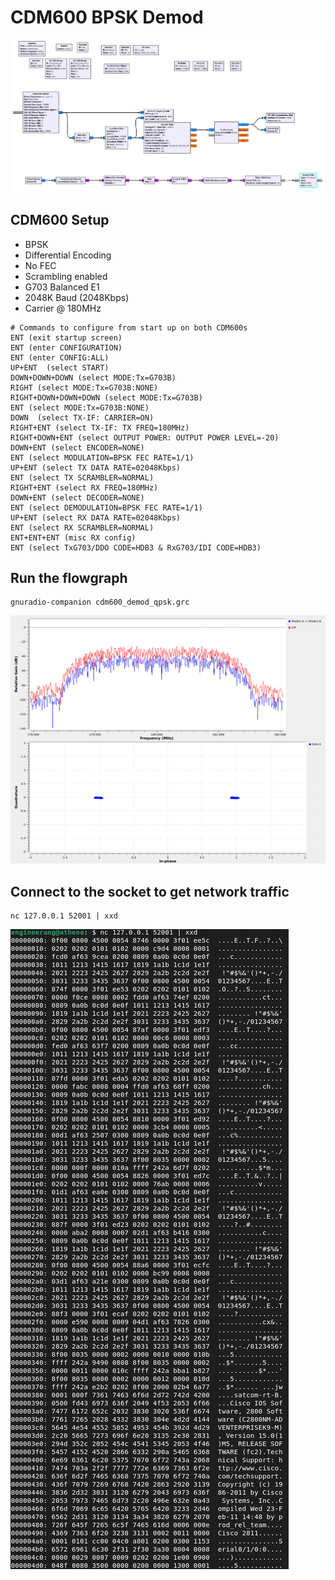 # CDM600 BPSK Demod

![BPSK Demod Flowgraph](cdm600_demod_bpsk.PNG)

## CDM600 Setup 
 * BPSK 
 * Differential Encoding
 * No FEC 
 * Scrambling enabled
 * G703 Balanced E1
 * 2048K Baud (2048Kbps)
 * Carrier @ 180MHz

````
# Commands to configure from start up on both CDM600s
ENT (exit startup screen)
ENT (enter CONFIGURATION)
ENT (enter CONFIG:ALL)
UP+ENT  (select START)
DOWN+DOWN+DOWN (select MODE:Tx=G703B)
RIGHT (select MODE:Tx=G703B:NONE)
RIGHT+DOWN+DOWN+DOWN (select MODE:Tx=G703B)
ENT (select MODE:Tx=G703B:NONE)
DOWN  (select TX-IF: CARRIER=ON)
RIGHT+ENT (select TX-IF: TX FREQ=180MHz)
RIGHT+DOWN+ENT (select OUTPUT POWER: OUTPUT POWER LEVEL=-20)
DOWN+ENT (select ENCODER=NONE)
ENT (select MODULATION=BPSK FEC RATE=1/1)
UP+ENT (select TX DATA RATE=02048Kbps)
ENT (select TX SCRAMBLER=NORMAL)
RIGHT+ENT (select RX FREQ=180MHz)
DOWN+ENT (select DECODER=NONE)
ENT (select DEMODULATION=BPSK FEC RATE=1/1)
UP+ENT (select RX DATA RATE=02048Kbps)
ENT (select RX SCRAMBLER=NORMAL)
ENT+ENT+ENT (misc RX config)
ENT (select TxG703/DDO CODE=HDB3 & RxG703/IDI CODE=HDB3)
````
## Run the flowgraph
````
gnuradio-companion cdm600_demod_qpsk.grc
````
![QPSK Demod in action](bpsk_demod_output.PNG)

## Connect to the socket to get network traffic
```
nc 127.0.0.1 52001 | xxd
```
![QPSK Demod in action](cdm600_traffic_output.PNG)
